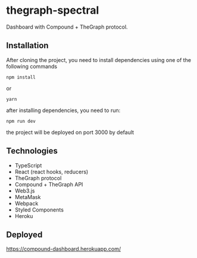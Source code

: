 # thegraph-spectral
Dashboard with Compound + TheGraph protocol.

## Installation

After cloning the project, you need to install dependencies using one of the following commands

```
npm install
```
or
```
yarn
``` 

after installing dependencies, you need to run:
```
npm run dev
```

the project will be deployed on port 3000 by default

## Technologies
- TypeScript
- React (react hooks, reducers)
- TheGraph protocol
- Compound + TheGraph API
- Web3.js
- MetaMask
- Webpack
- Styled Components
- Heroku

## Deployed
https://compound-dashboard.herokuapp.com/
